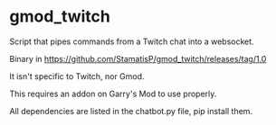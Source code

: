 # gmod_twitch
Script that pipes commands from a Twitch chat into a websocket.

Binary in https://github.com/StamatisP/gmod_twitch/releases/tag/1.0

It isn't specific to Twitch, nor Gmod.

This requires an addon on Garry's Mod to use properly.

All dependencies are listed in the chatbot.py file, pip install them.
